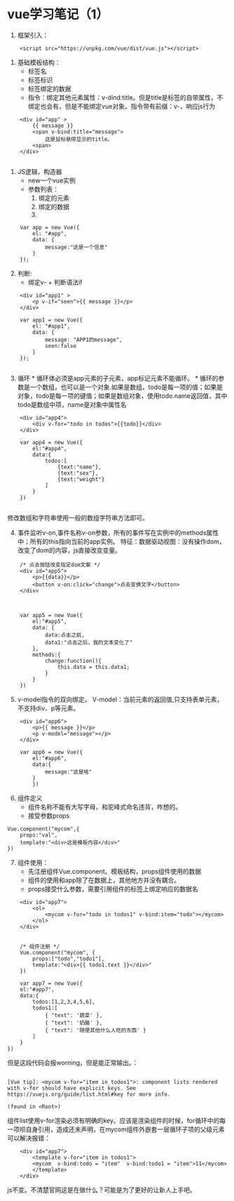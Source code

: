 # vue学习笔记（1）

1. 框架引入：

```
	<script src="https://unpkg.com/vue/dist/vue.js"></script>
```
1. 基础模板结构：
	* 标签名
	* 标签标识
	* 标签绑定的数据
	* 指令：绑定其他元素属性：v-dind:title。但是title是标签的自带属性，不绑定也会有，但是不能绑定vue对象。指令带有前缀：v-，响应js行为


```
	<div id="app" >
		{{ message }}
		<span v-bind:title="message">
			这是鼠标悬停显示的title。
		<span>
	</div>


```

1. JS逻辑，构造器
	* new一个vue实例
	* 参数列表：
		1. 绑定的元素
		2. 绑定的数据
		3. 		

```
	var app = new Vue({
		el: "#app",
		data: {
			message:"这是一个信息"
		}
	});
```

2. 判断:
	* 绑定v- + 判断语法if

```
	<div id="app1" >
		<p v-if="seen">{{ message }}</p>
	</div>
	
	var app1 = new Vue({
		el: "#app1",
		data: {
			message: "APP1的message",
			seen:false
		}
	});
	
```


3. 循环
		* 循环体必须是app元素的子元素，app标记元素不能循环。
		* 循环的参数是一个数组，也可以是一个对象.如果是数组，todo是每一项的值；如果是对象，todo是每一项的键值；如果是数组对象，使用todo.name返回值，其中todo是数组中项，name是对象中属性名

```
	<div id="app4">
		<div v-for="todo in todos">{{todo}}</div>
	</div>	
	
	var app4 = new Vue({
		el:"#app4",
		data:{
			todos:[
				{text:"name"},
				{text:"sex"},
				{text:"weight"}
			]
		}
	})
	
```
修改数组和字符串使用一般的数组字符串方法即可。

4. 事件监听v-on,事件名称v-on参数，所有的事件写在实例中的methods属性中；所有的this指向当前的app实例。
特征：数据驱动视图：没有操作dom，改变了dom的内容，js直接改变变量。

```
	/* 点击按钮改变指定dom文案 */
	<div id="app5">
		<p>{{data}}</p>
		<button v-on:click="change">点击变换文字</button>
	</div>
	
	
	
	var app5 = new Vue({
		el:"#app5",
		data: {
			data:点击之前,
			data1:"点击之后，我的文本变化了"
		},
		methods:{
			change:function(){
				this.data = this.data1;
			}
		}
	})

```

5. v-model指令的双向绑定。
V-model：当前元素的返回值,只支持表单元素，不支持div、p等元素。

```
	<div id="app6">
		<p>{{ message }}</p>
		<p v-model="message"></p>
	</div>

	var app6 = new Vue({
		el:"#app6",
		data:{
			message:"这是啥"
		}
		})
```
6. 组件定义
	* 组件名称不能有大写字母，和驼峰式命名违背，咋想的。
	* 接受参数props

```
Vue.component("mycom",{
	props:"val",
	template:"<div>这是模板内容</div>"
})

```

7. 组件使用：
	* 先注册组件Vue.component。模板结构，props组件使用的数据
	* 组件的使用和app除了在数据上，其他地方并没有耦合。
	* props接受什么参数，需要引用组件的标签上绑定响应的数据名

```
	<div id="app7">
		<ol>
			<mycom v-for="todo in todos1" v-bind:item="todo"></mycom>
		</ol>
	</div>


	/* 组件注册 */
	Vue.component("mycom", {
	    props:["todo","todo1"],
	    template:"<div>{{ todo1.text }}</div>"
	})

	var app7 = new Vue({
    el:"#app7",
    data:{
        todos:[1,2,3,4,5,6],
        todos1:[
            { "text": '蔬菜' },
            { "text": '奶酪' },
            { "text": '随便其他什么人吃的东西' }
        ]
    }
})
```
但是这段代码会报worning，但是能正常输出。：

```

[Vue tip]: <mycom v-for="item in todos1">: component lists rendered with v-for should have explicit keys. See https://vuejs.org/guide/list.html#key for more info.

(found in <Root>)

```
组件list使用v-for渲染必须有明确的key。应该是渲染组件的时候，for循环中的每一项呗自身引用，造成还未声明，在mycom组件外嵌套一层<templat>循环子项的父级元素可以解决报错：


```
	<div id="app7">
        <template v-for="item in todos1">
        <mycom  v-bind:todo = "item"  v-bind:todo1 = "item">11</mycom>
        </template>
    </div>

```
js不变。不清楚官网这是在做什么？可能是为了更好的让新人上手吧。

























